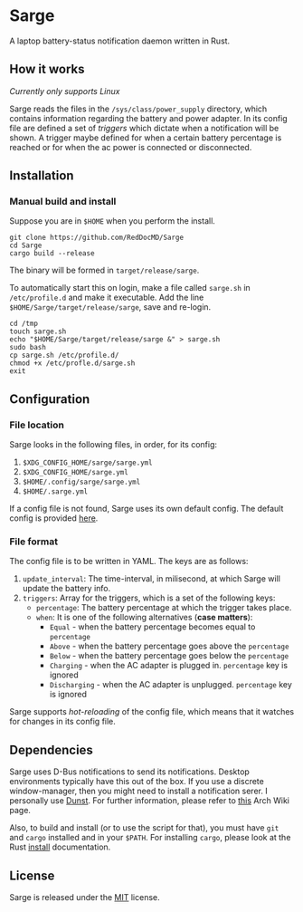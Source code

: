 # Sarge
A laptop battery-status notification daemon written in Rust.

## How it works
*Currently only supports Linux*

Sarge reads the files in the `/sys/class/power_supply` directory, which contains information regarding the battery and power adapter. In its config file are defined a set of *triggers* which dictate when a notification will be shown. A trigger maybe defined for when a certain battery percentage is reached or for when the ac power is connected or disconnected.

## Installation

### Manual build and install
Suppose you are in `$HOME` when you perform the install.
```
git clone https://github.com/RedDocMD/Sarge
cd Sarge
cargo build --release
```
The binary will be formed in `target/release/sarge`.

To automatically start this on login, make a file called `sarge.sh` in `/etc/profile.d` and make it executable. Add the line `$HOME/Sarge/target/release/sarge`, save and re-login.
```
cd /tmp
touch sarge.sh
echo "$HOME/Sarge/target/release/sarge &" > sarge.sh
sudo bash
cp sarge.sh /etc/profile.d/
chmod +x /etc/profle.d/sarge.sh
exit
```

## Configuration

### File location
Sarge looks in the following files, in order, for its config:

1. `$XDG_CONFIG_HOME/sarge/sarge.yml`
2. `$XDG_CONFIG_HOME/sarge.yml`
3. `$HOME/.config/sarge/sarge.yml`
4. `$HOME/.sarge.yml`

If a config file is not found, Sarge uses its own default config. The default config is provided [here](https://github.com/RedDocMD/Sarge/blob/master/sarge.yml).

### File format
The config file is to be written in YAML. The keys are as follows:

1. `update_interval`: The time-interval, in milisecond, at which Sarge will update the battery info.
2. `triggers`: Array for the triggers, which is a set of the following keys:
	- `percentage`: The battery percentage at which the trigger takes place. 
	- `when`: It is one of the following alternatives (**case matters**):
		* `Equal` - when the battery percentage becomes equal to `percentage`
		* `Above` - when the battery percentage goes above the `percentage`
		* `Below` - when the battery percentage goes below the `percentage`
		* `Charging` - when the AC adapter is plugged in. `percentage` key is ignored
		* `Discharging` - when the AC adapter is unplugged. `percentage` key is ignored

Sarge supports *hot-reloading* of the config file, which means that it watches for changes in its config file.

## Dependencies 
Sarge uses D-Bus notifications to send its notifications. Desktop environments typically have this out of the box. If you use a discrete window-manager, then you might need to install a notification serer. I personally use [Dunst](https://github.com/dunst-project/dunst). For further information, please refer to [this](https://wiki.archlinux.org/index.php/Desktop_notifications) Arch Wiki page.

Also, to build and install (or to use the script for that), you must have `git` and `cargo` installed and in your `$PATH`. For installing `cargo`, please look at the Rust [install](https://www.rust-lang.org/tools/install) documentation.

## License
Sarge is released under the [MIT](https://github.com/RedDocMD/Sarge/blob/master/LICENSE) license.
